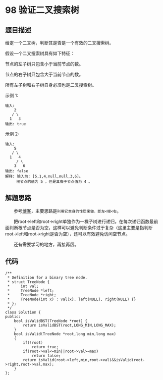 # 98 验证二叉搜索树

## 题目描述
给定一个二叉树，判断其是否是一个有效的二叉搜索树。
	
假设一个二叉搜索树具有如下特征：
	
节点的左子树只包含小于当前节点的数。
	
节点的右子树只包含大于当前节点的数。
	
所有左子树和右子树自身必须也是二叉搜索树。
	
示例 1:
```
输入:
    2
   / \
  1   3
输出: true
```
示例 2:
```
输入:
    5
   / \
  1   4
     / \
    3   6
输出: false
解释: 输入为: [5,1,4,null,null,3,6]。
     根节点的值为 5 ，但是其右子节点值为 4 。
```
## 解题思路
&#160; &#160; &#160; &#160;参考[博客](https://www.cnblogs.com/ariel-dreamland/p/9159760.html)，主要思路是```利用它本身的性质来做，即左<根<右```。
	
&#160; &#160; &#160; &#160;把root->left和root->right单独作为一棵子树进行递归，在每次递归函数最前面判断根节点是否为空，这样可以避免判断条件过于复杂（这里主要是指判断root->left和root->right是否为空），还可以有效避免访问空节点。
	
&#160; &#160; &#160; &#160;还有需要学习的地方，再接再厉。

## 代码
```
/**
 * Definition for a binary tree node.
 * struct TreeNode {
 *     int val;
 *     TreeNode *left;
 *     TreeNode *right;
 *     TreeNode(int x) : val(x), left(NULL), right(NULL) {}
 * };
 */
class Solution {
public:
    bool isValidBST(TreeNode *root) {
        return isValidBST(root,LONG_MIN,LONG_MAX);
    }
    bool isValid(TreeNode *root,long min,long max)
    {
        if(!root)
            return true;
        if(root->val<=min||root->val>=max)
            return false;
        return isValid(root->left,min,root->val)&&isValid(root->right,root->val,max);
    }
};
```